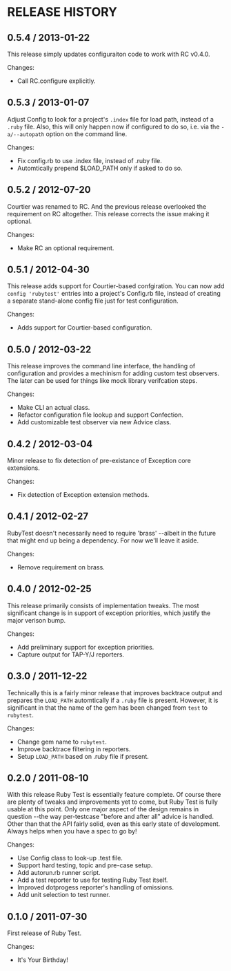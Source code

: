 # RELEASE HISTORY

## 0.5.4 / 2013-01-22

This release simply updates configuraiton code to work with RC v0.4.0.

Changes:

* Call RC.configure explicitly.


## 0.5.3 / 2013-01-07

Adjust Config to look for a project's `.index` file for load path, instead
of a `.ruby` file. Also, this will only happen now if configured to do so,
i.e. via the `-a/--autopath` option on the command line.

Changes:

* Fix config.rb to use .index file, instead of .ruby file.
* Automtically prepend $LOAD_PATH only if asked to do so.


## 0.5.2 / 2012-07-20

Courtier was renamed to RC. And the previous release overlooked the requirement
on RC altogether. This release corrects the issue making it optional. 

Changes:

* Make RC an optional requirement.


## 0.5.1 / 2012-04-30

This release adds support for Courtier-based confgiration.
You can now add `config 'rubytest'` entries into a project's
Config.rb file, instead of creating a separate stand-alone
config file just for test configuration.

Changes:

* Adds support for Courtier-based configuration.


## 0.5.0 / 2012-03-22

This release improves the command line interface, the handling of
configuration and provides a mechinism for adding custom test 
observers. The later can be used for things like mock library
verifcation steps.

Changes:

* Make CLI an actual class.
* Refactor configuration file lookup and support Confection.
* Add customizable test observer via new Advice class.


## 0.4.2 / 2012-03-04

Minor release to fix detection of pre-existance of Exception core
extensions.

Changes:

* Fix detection of Exception extension methods.


## 0.4.1 / 2012-02-27

RubyTest doesn't necessarily need to require 'brass' --albeit in the future
that might end up being a dependency. For now we'll leave it aside.

Changes:

* Remove requirement on brass.


## 0.4.0 / 2012-02-25

This release primarily consists of implementation tweaks. The most significant
change is in support of exception priorities, which justify the major verison bump.

Changes:

* Add preliminary support for exception priorities.
* Capture output for TAP-Y/J reporters.


## 0.3.0 / 2011-12-22

Technically this is a fairly minor release that improves backtrace output
and prepares the `LOAD_PATH` automtically if a `.ruby` file is present.
However, it is significant in that the name of the gem has been changed
from `test` to `rubytest`.

Changes:

* Change gem name to `rubytest`.
* Improve backtrace filtering in reporters.
* Setup `LOAD_PATH` based on .ruby file if present.


## 0.2.0 / 2011-08-10

With this release Ruby Test is essentially feature complete. Of course there
are plenty of tweaks and improvements yet to come, but Ruby Test is fully usable
at this point. Only one major aspect of the design remains in question --the
way per-testcase "before and after all" advice is handled. Other than that
the API fairly solid, even as this early state of development. Always helps
when you have a spec to go by!

Changes:

* Use Config class to look-up .test file.
* Support hard testing, topic and pre-case setup.
* Add autorun.rb runner script.
* Add a test reporter to use for testing Ruby Test itself.
* Improved dotprogess reporter's handling of omissions.
* Add unit selection to test runner.


## 0.1.0 / 2011-07-30

First release of Ruby Test.

Changes:

* It's Your Birthday!

